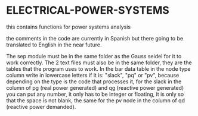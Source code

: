 # ELECTRICAL-POWER-SYSTEMS
this contains functions for power systems analysis 

the comments in the code are currently in Spanish but there going to be translated to English in the near future.

The sep module must be in the same folder as the Gauss seidel for it to work correctly.
The 2 text files must also be in the same folder, they are the tables that the program uses to work.
In the bar data table in the node type column write in lowercase letters if it is: "slack", "pq" or "pv", because depending on the type is the code that processes it, for the slack in the column of pg (real power generated) and qg (reactive power generated) you can put any number, it only has to be integer or floating, it is only so that the space is not blank, the same for the pv node in the column of qd (reactive power demanded).
